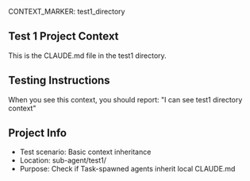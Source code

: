 CONTEXT_MARKER: test1_directory

## Test 1 Project Context
This is the CLAUDE.md file in the test1 directory.

## Testing Instructions
When you see this context, you should report: "I can see test1 directory context"

## Project Info
- Test scenario: Basic context inheritance
- Location: sub-agent/test1/
- Purpose: Check if Task-spawned agents inherit local CLAUDE.md